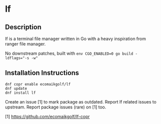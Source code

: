 # lf

## Description

lf is a terminal file manager written in Go with a heavy inspiration from ranger file manager.

No downstream patches, built with `env CGO_ENABLED=0 go build -ldflags="-s -w"`

## Installation Instructions

```
dnf copr enable ecomaikgolf/lf
dnf update
dnf install lf
```

Create an issue [1] to mark package as outdated. Report lf related issues to upstream. Report package issues (rare) on [1] too.

[1] https://github.com/ecomaikgolf/lf-copr
